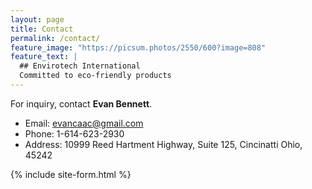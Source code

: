 ```yaml
---
layout: page
title: Contact
permalink: /contact/
feature_image: "https://picsum.photos/2550/600?image=808"
feature_text: |
  ## Envirotech International
  Committed to eco-friendly products
---
```

For inquiry, contact **Evan Bennett**.
 * Email: evancaac@gmail.com
 * Phone: 1-614-623-2930
 * Address: 10999 Reed Hartment Highway, Suite 125, Cincinatti Ohio, 45242

{% include site-form.html %}

